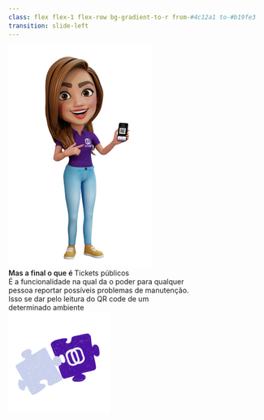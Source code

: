 ```yaml
---
class: flex flex-1 flex-row bg-gradient-to-r from-#4c12a1 to-#b19fe3
transition: slide-left
---
```


<div class="w-1/2 h-full absolute left-10 top-15">
  <img src="/assets/manu01.png" />
</div>

<div class="w-2/3 h-full flex flex-col items-end justify-center bg-black absolute right-0 top-0 rounded-ss-80">
  <span class="text-4xl text-primary pr-20" style="font-weight:600;">
    Mas a final o que é
  </span>
  <span class="text-3xl text-white pr-20">
    Tickets públicos
  </span>
  <br />
  <span class="text-4 text-black pr-20">
    É a funcionalidade na qual da o poder para qualquer 
    <br />
    pessoa reportar possíveis problemas de manutenção.
    <br />
    Isso se dar pelo leitura do QR code de um
    <br />
    determinado ambiente 
  </span>
</div>

<div>
  <img src="/assets/puzzle.png" class="absolute bottom-0 right-0" />
</div>
